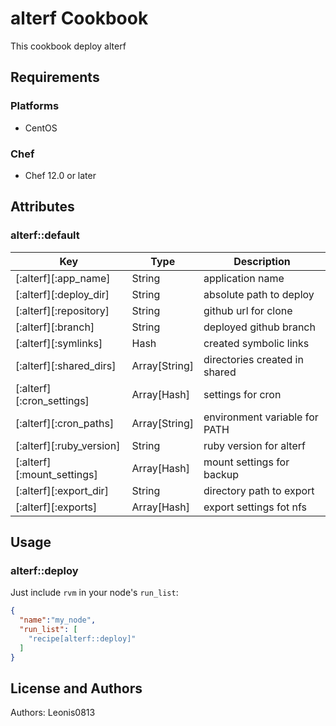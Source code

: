 # alterf Cookbook

This cookbook deploy alterf

## Requirements

### Platforms

- CentOS

### Chef

- Chef 12.0 or later

## Attributes

### alterf::default

|Key                       |Type         |Description                  |
|--------------------------|-------------|-----------------------------|
|[:alterf][:app_name]      |String       |application name             |
|[:alterf][:deploy_dir]    |String       |absolute path to deploy      |
|[:alterf][:repository]    |String       |github url for clone         |
|[:alterf][:branch]        |String       |deployed github branch       |
|[:alterf][:symlinks]      |Hash         |created symbolic links       |
|[:alterf][:shared_dirs]   |Array[String]|directories created in shared|
|[:alterf][:cron_settings] |Array[Hash]  |settings for cron            |
|[:alterf][:cron_paths]    |Array[String]|environment variable for PATH|
|[:alterf][:ruby_version]  |String       |ruby version for alterf      |
|[:alterf][:mount_settings]|Array[Hash]  |mount settings for backup    |
|[:alterf][:export_dir]    |String       |directory path to export     |
|[:alterf][:exports]       |Array[Hash]  |export settings fot nfs      |

## Usage

### alterf::deploy

Just include `rvm` in your node's `run_list`:

```json
{
  "name":"my_node",
  "run_list": [
    "recipe[alterf::deploy]"
  ]
}
```

## License and Authors

Authors: Leonis0813
